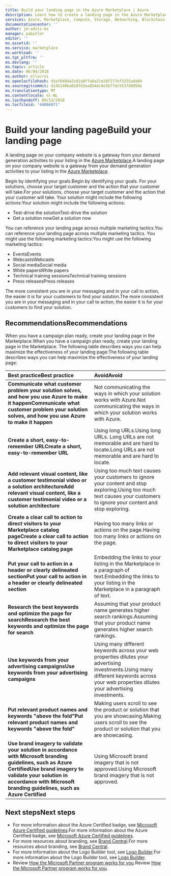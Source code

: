 ```yaml
---
title: Build your landing page in the Azure Marketplace | Azure
description: Learn how to create a landing page in the Azure Marketplace and Microsoft AppSource, for app and service publishers.
services: Azure, Marketplace, Compute, Storage, Networking, Blockchain, Security
documentationcenter: ''
author: jm-aditi-ms
manager: pabutler
editor: ''
ms.assetid: ''
ms.service: marketplace
ms.workload: ''
ms.tgt_pltfrm: ''
ms.devlang: ''
ms.topic: article
ms.date: 06/04/2018
ms.author: ellacroi
ms.openlocfilehash: d3af6484a2c62a0ffa0a21e2df277ef3255ada84
ms.sourcegitcommit: d1451406a010fd3aa854dc8e5b77dc5537d8050e
ms.translationtype: MT
ms.contentlocale: nl-NL
ms.lasthandoff: 09/13/2018
ms.locfileid: "44866071"
---
```

# <a name="build-your-landing-page"></a><span data-ttu-id="9f67a-103">Build your landing page</span><span class="sxs-lookup"><span data-stu-id="9f67a-103">Build your landing page</span></span>

<span data-ttu-id="9f67a-104">A landing page on your company website is a gateway from your demand generation activities to your listing in the [Azure Marketplace](https://azuremarketplace.microsoft.com).</span><span class="sxs-lookup"><span data-stu-id="9f67a-104">A landing page on your company website is a gateway from your demand generation activities to your listing in the [Azure Marketplace](https://azuremarketplace.microsoft.com).</span></span>

<span data-ttu-id="9f67a-105">Begin by identifying your goals.</span><span class="sxs-lookup"><span data-stu-id="9f67a-105">Begin by identifying your goals.</span></span> <span data-ttu-id="9f67a-106">For your solutions, choose your target customer and the action that your customer will take.</span><span class="sxs-lookup"><span data-stu-id="9f67a-106">For your solutions, choose your target customer and the action that your customer will take.</span></span> <span data-ttu-id="9f67a-107">Your solution might include the following actions:</span><span class="sxs-lookup"><span data-stu-id="9f67a-107">Your solution might include the following actions:</span></span>
*   <span data-ttu-id="9f67a-108">Test-drive the solution</span><span class="sxs-lookup"><span data-stu-id="9f67a-108">Test-drive the solution</span></span>
*   <span data-ttu-id="9f67a-109">Get a solution now</span><span class="sxs-lookup"><span data-stu-id="9f67a-109">Get a solution now</span></span>

<span data-ttu-id="9f67a-110">You can reference your landing page across multiple marketing tactics.</span><span class="sxs-lookup"><span data-stu-id="9f67a-110">You can reference your landing page across multiple marketing tactics.</span></span> <span data-ttu-id="9f67a-111">You might use the following marketing tactics:</span><span class="sxs-lookup"><span data-stu-id="9f67a-111">You might use the following marketing tactics:</span></span> 
*   <span data-ttu-id="9f67a-112">Events</span><span class="sxs-lookup"><span data-stu-id="9f67a-112">Events</span></span>
*   <span data-ttu-id="9f67a-113">Webcasts</span><span class="sxs-lookup"><span data-stu-id="9f67a-113">Webcasts</span></span>
*   <span data-ttu-id="9f67a-114">Social media</span><span class="sxs-lookup"><span data-stu-id="9f67a-114">Social media</span></span>
*   <span data-ttu-id="9f67a-115">White papers</span><span class="sxs-lookup"><span data-stu-id="9f67a-115">White papers</span></span>
*   <span data-ttu-id="9f67a-116">Technical training sessions</span><span class="sxs-lookup"><span data-stu-id="9f67a-116">Technical training sessions</span></span>
*   <span data-ttu-id="9f67a-117">Press releases</span><span class="sxs-lookup"><span data-stu-id="9f67a-117">Press releases</span></span>

<span data-ttu-id="9f67a-118">The more consistent you are in your messaging and in your call to action, the easier it is for your customers to find your solution.</span><span class="sxs-lookup"><span data-stu-id="9f67a-118">The more consistent you are in your messaging and in your call to action, the easier it is for your customers to find your solution.</span></span>

## <a name="recommendations"></a><span data-ttu-id="9f67a-119">Recommendations</span><span class="sxs-lookup"><span data-stu-id="9f67a-119">Recommendations</span></span>

<span data-ttu-id="9f67a-120">When you have a campaign plan ready, create your landing page in the Marketplace.</span><span class="sxs-lookup"><span data-stu-id="9f67a-120">When you have a campaign plan ready, create your landing page in the Marketplace.</span></span> <span data-ttu-id="9f67a-121">The following table describes ways you can help maximize the effectiveness of your landing page:</span><span class="sxs-lookup"><span data-stu-id="9f67a-121">The following table describes ways you can help maximize the effectiveness of your landing page:</span></span> 

| <span data-ttu-id="9f67a-122">Best practice</span><span class="sxs-lookup"><span data-stu-id="9f67a-122">Best practice</span></span> | <span data-ttu-id="9f67a-123">Avoid</span><span class="sxs-lookup"><span data-stu-id="9f67a-123">Avoid</span></span> |
|:--- |:--- |
| <span data-ttu-id="9f67a-124">**Communicate what customer problem your solution solves, and how you use Azure to make it happen**</span><span class="sxs-lookup"><span data-stu-id="9f67a-124">**Communicate what customer problem your solution solves, and how you use Azure to make it happen**</span></span> | <span data-ttu-id="9f67a-125">Not communicating the ways in which your solution works with Azure.</span><span class="sxs-lookup"><span data-stu-id="9f67a-125">Not communicating the ways in which your solution works with Azure.</span></span> |
| <span data-ttu-id="9f67a-126">**Create a short, easy-to-remember URL**</span><span class="sxs-lookup"><span data-stu-id="9f67a-126">**Create a short, easy-to-remember URL**</span></span> | <span data-ttu-id="9f67a-127">Using long URLs.</span><span class="sxs-lookup"><span data-stu-id="9f67a-127">Using long URLs.</span></span> <span data-ttu-id="9f67a-128">Long URLs are not memorable and are hard to locate.</span><span class="sxs-lookup"><span data-stu-id="9f67a-128">Long URLs are not memorable and are hard to locate.</span></span> |
| <span data-ttu-id="9f67a-129">**Add relevant visual content, like a customer testimonial video or a solution architecture**</span><span class="sxs-lookup"><span data-stu-id="9f67a-129">**Add relevant visual content, like a customer testimonial video or a solution architecture**</span></span> | <span data-ttu-id="9f67a-130">Using too much text causes your customers to ignore your content and stop exploring.</span><span class="sxs-lookup"><span data-stu-id="9f67a-130">Using too much text causes your customers to ignore your content and stop exploring.</span></span>|
| <span data-ttu-id="9f67a-131">**Create a clear call to action to direct visitors to your Marketplace catalog page**</span><span class="sxs-lookup"><span data-stu-id="9f67a-131">**Create a clear call to action to direct visitors to your Marketplace catalog page**</span></span> | <span data-ttu-id="9f67a-132">Having too many links or actions on the page.</span><span class="sxs-lookup"><span data-stu-id="9f67a-132">Having too many links or actions on the page.</span></span> |
| <span data-ttu-id="9f67a-133">**Put your call to action in a header or clearly delineated section**</span><span class="sxs-lookup"><span data-stu-id="9f67a-133">**Put your call to action in a header or clearly delineated section**</span></span> | <span data-ttu-id="9f67a-134">Embedding the links to your listing in the Marketplace in a paragraph of text.</span><span class="sxs-lookup"><span data-stu-id="9f67a-134">Embedding the links to your listing in the Marketplace in a paragraph of text.</span></span> |
| <span data-ttu-id="9f67a-135">**Research the best keywords and optimize the page for search**</span><span class="sxs-lookup"><span data-stu-id="9f67a-135">**Research the best keywords and optimize the page for search**</span></span> | <span data-ttu-id="9f67a-136">Assuming that your product name generates higher search rankings.</span><span class="sxs-lookup"><span data-stu-id="9f67a-136">Assuming that your product name generates higher search rankings.</span></span> |
| <span data-ttu-id="9f67a-137">**Use keywords from your advertising campaigns**</span><span class="sxs-lookup"><span data-stu-id="9f67a-137">**Use keywords from your advertising campaigns**</span></span> | <span data-ttu-id="9f67a-138">Using many different keywords across your web properties dilutes your advertising investments.</span><span class="sxs-lookup"><span data-stu-id="9f67a-138">Using many different keywords across your web properties dilutes your advertising investments.</span></span> |
| <span data-ttu-id="9f67a-139">**Put relevant product names and keywords "above the fold"**</span><span class="sxs-lookup"><span data-stu-id="9f67a-139">**Put relevant product names and keywords "above the fold"**</span></span> | <span data-ttu-id="9f67a-140">Making users scroll to see the product or solution that you are showcasing.</span><span class="sxs-lookup"><span data-stu-id="9f67a-140">Making users scroll to see the product or solution that you are showcasing.</span></span> |
| <span data-ttu-id="9f67a-141">**Use brand imagery to validate your solution in accordance with Microsoft branding guidelines, such as Azure Certified**</span><span class="sxs-lookup"><span data-stu-id="9f67a-141">**Use brand imagery to validate your solution in accordance with Microsoft branding guidelines, such as Azure Certified**</span></span> | <span data-ttu-id="9f67a-142">Using Microsoft brand imagery that is not approved.</span><span class="sxs-lookup"><span data-stu-id="9f67a-142">Using Microsoft brand imagery that is not approved.</span></span> |

## <a name="next-steps"></a><span data-ttu-id="9f67a-143">Next steps</span><span class="sxs-lookup"><span data-stu-id="9f67a-143">Next steps</span></span>

*   <span data-ttu-id="9f67a-144">For more information about the Azure Certified badge, see [Microsoft Azure Certified guidelines](https://azure.microsoft.com/support/legal/marketplace/certified-guidelines).</span><span class="sxs-lookup"><span data-stu-id="9f67a-144">For more information about the Azure Certified badge, see [Microsoft Azure Certified guidelines](https://azure.microsoft.com/support/legal/marketplace/certified-guidelines).</span></span>
*   <span data-ttu-id="9f67a-145">For more resources about branding, see [Brand Central](https://microsoft.sharepoint.com/teams/brandcentral).</span><span class="sxs-lookup"><span data-stu-id="9f67a-145">For more resources about branding, see [Brand Central](https://microsoft.sharepoint.com/teams/brandcentral).</span></span>
*   <span data-ttu-id="9f67a-146">For more information about the Logo Builder tool, see [Logo Builder](https://logobuilder.partner.microsoft.com).</span><span class="sxs-lookup"><span data-stu-id="9f67a-146">For more information about the Logo Builder tool, see [Logo Builder](https://logobuilder.partner.microsoft.com).</span></span>
*   <span data-ttu-id="9f67a-147">Review [How the Microsoft Partner program works for you](https://partner.microsoft.com/membership/how-it-works).</span><span class="sxs-lookup"><span data-stu-id="9f67a-147">Review [How the Microsoft Partner program works for you](https://partner.microsoft.com/membership/how-it-works).</span></span>
